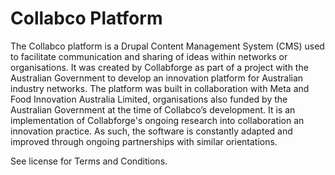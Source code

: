 Collabco Platform
=================

The Collabco platform is a Drupal Content Management System (CMS) used to facilitate communication and sharing of ideas within networks or organisations. It was created by Collabforge as part of a project with the Australian Government to develop an innovation platform for Australian industry networks. The platform was built in collaboration with Meta and Food Innovation Australia Limited, organisations also funded by the Australian Government at the time of Collabco’s development. It is an implementation of Collabforge's ongoing research into collaboration an innovation practice. As such, the software is constantly adapted and improved through ongoing partnerships with similar orientations.

See license for Terms and Conditions.
